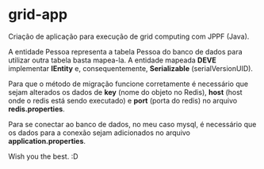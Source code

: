 # grid-app
Criação de aplicação para execução de grid computing com JPPF (Java).

A entidade Pessoa representa a tabela Pessoa do banco de dados para utilizar outra tabela basta mapea-la. A entidade mapeada <strong>DEVE</strong> implementar <strong>IEntity</strong> e, 
consequentemente, <strong>Serializable</strong> (serialVersionUID).

Para que o método de migração funcione corretamente é necessário que sejam alterados os dados de <strong>key</strong> (nome do objeto no Redis), 
<strong>host</strong> (host onde o redis está sendo executado) e <strong>port</strong> (porta do redis) no arquivo <strong>redis.properties</strong>.

Para se conectar ao banco de dados, no meu caso mysql, é necessário que os dados para a conexão sejam adicionados no arquivo <strong>application.properties</strong>.

Wish you the best. :D
